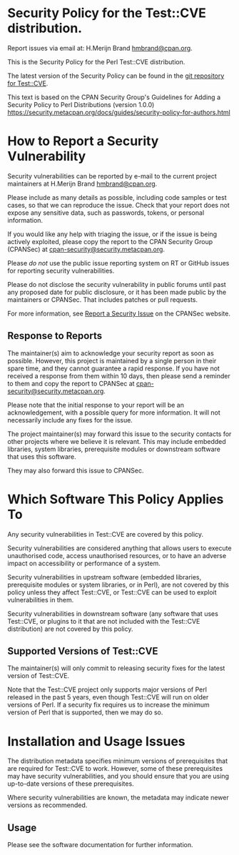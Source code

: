 # Security Policy for the Test::CVE distribution.

Report issues via email at: H.Merijn Brand <hmbrand@cpan.org>.


This is the Security Policy for the Perl Test::CVE distribution.

The latest version of the Security Policy can be found in the
[git repository for Test::CVE](https://github.com/CPAN-Security/Test-CVE).

This text is based on the CPAN Security Group's Guidelines for Adding
a Security Policy to Perl Distributions (version 1.0.0)
https://security.metacpan.org/docs/guides/security-policy-for-authors.html

# How to Report a Security Vulnerability

Security vulnerabilities can be reported by e-mail to the current
project maintainers at H.Merijn Brand <hmbrand@cpan.org>.

Please include as many details as possible, including code samples
or test cases, so that we can reproduce the issue.  Check that your
report does not expose any sensitive data, such as passwords,
tokens, or personal information.

If you would like any help with triaging the issue, or if the issue
is being actively exploited, please copy the report to the CPAN
Security Group (CPANSec) at <cpan-security@security.metacpan.org>.

Please *do not* use the public issue reporting system on RT or
GitHub issues for reporting security vulnerabilities.

Please do not disclose the security vulnerability in public forums
until past any proposed date for public disclosure, or it has been
made public by the maintainers or CPANSec.  That includes patches or
pull requests.

For more information, see
[Report a Security Issue](https://security.metacpan.org/docs/report.html)
on the CPANSec website.

## Response to Reports

The maintainer(s) aim to acknowledge your security report as soon as
possible.  However, this project is maintained by a single person in
their spare time, and they cannot guarantee a rapid response.  If you
have not received a response from them within 10 days, then
please send a reminder to them and copy the report to CPANSec at
<cpan-security@security.metacpan.org>.

Please note that the initial response to your report will be an
acknowledgement, with a possible query for more information.  It
will not necessarily include any fixes for the issue.

The project maintainer(s) may forward this issue to the security
contacts for other projects where we believe it is relevant.  This
may include embedded libraries, system libraries, prerequisite
modules or downstream software that uses this software.

They may also forward this issue to CPANSec.

# Which Software This Policy Applies To

Any security vulnerabilities in Test::CVE are covered by this policy.

Security vulnerabilities are considered anything that allows users
to execute unauthorised code, access unauthorised resources, or to
have an adverse impact on accessibility or performance of a system.

Security vulnerabilities in upstream software (embedded libraries,
prerequisite modules or system libraries, or in Perl), are not
covered by this policy unless they affect Test::CVE, or Test::CVE can
be used to exploit vulnerabilities in them.

Security vulnerabilities in downstream software (any software that
uses Test::CVE, or plugins to it that are not included with the
Test::CVE distribution) are not covered by this policy.

## Supported Versions of Test::CVE

The maintainer(s) will only commit to releasing security fixes for
the latest version of Test::CVE.

Note that the Test::CVE project only supports major versions of Perl
released in the past 5 years, even though Test::CVE will run on
older versions of Perl.  If a security fix requires us to increase
the minimum version of Perl that is supported, then we may do so.

# Installation and Usage Issues

The distribution metadata specifies minimum versions of
prerequisites that are required for Test::CVE to work.  However, some
of these prerequisites may have security vulnerabilities, and you
should ensure that you are using up-to-date versions of these
prerequisites.

Where security vulnerabilities are known, the metadata may indicate
newer versions as recommended.

## Usage

Please see the software documentation for further information.
